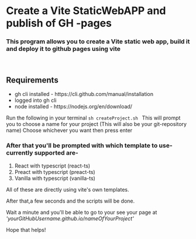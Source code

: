 # Create a Vite StaticWebAPP and publish of GH -pages


### This program allows you to create a Vite static web app, build it and deploy it to github pages using vite 
<br>

## Requirements
<ul>
    <li>gh cli installed - https://cli.github.com/manual/installation</li>
    <li>logged into gh cli</li>
    <li>node installed - https://nodejs.org/en/download/</li>
</ul>


Run the following in your terminal ```sh createProject.sh ```
This will prompt you to choose a name for your project (This will also be your git-repository name) Choose whichever you want then press enter <br/>
### After that you'll be prompted with which template to use- currently supported are-<br/>
<ol>
    <li>React with typescript (react-ts)</li>
    <li>Preact with typescript (preact-ts)</li>
    <li>Vanilla with typescript (vanilla-ts)</li>
</ol>

All of these are directly using vite's own templates.

After that,a few seconds and the scripts will be done.

Wait a minute and you'll be able to go to your see your page at *'yourGitHubUsername.github.io/nameOfYourProject'*

Hope that helps!